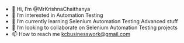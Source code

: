 - 👋 Hi, I’m @MrKrishnaChaithanya
- 👀 I’m interested in Automation Testing
- 🌱 I’m currently learning Selenium Automation Testing Advanced stuff
- 💞️ I’m looking to collaborate on Selenium Automation Testing projects
- 📫 How to reach me kcbusinesswork@gmail.com

<!---
MrKrishnaChaithanya/MrKrishnaChaithanya is a ✨ special ✨ repository because its `README.md` (this file) appears on your GitHub profile.
You can click the Preview link to take a look at your changes.
--->
